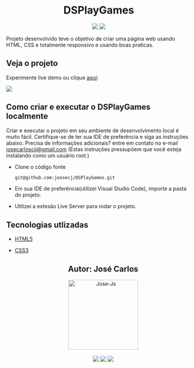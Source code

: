 <h1 align="center">DSPlayGames</h1>

<p align='center'> 
    <img src="https://img.shields.io/badge/HTML5-E34F26?style=for-the-badge&logo=html5&logoColor=white"/>
    <img src="https://img.shields.io/badge/CSS3-1572B6?style=for-the-badge&logo=css3&logoColor=white"/>  
</p>    

Projeto desenvolvido teve o objetivo de criar uma página web usando HTML, CSS e totalmente responsivo e usando boas praticas.

<h2>Veja o projeto</h2>

Experimente live demo ou clique [aqui](https://joosecj.github.io/DSPlayGames/):

![](https://i.imgur.com/luh9ciH.gif)

<h2>Como criar e executar o DSPlayGames localmente</h2>

Criar e executar o projeto em seu ambiente de desenvolvimento local é muito fácil. Certifique-se de ter sua IDE de preferência e siga as instruções abaixo. Precisa de informações adicionais? entre em contato no e-mail josecarloscjj@gmail.com 
(Estas instruções pressupõem que você esteja instalando como um usuário root.)

- Clone o código fonte
   ```bash
   git@github.com:joosecj/DSPlayGames.git
   ```

- Em sua IDE de preferência(utilizei Visual Studio Code), importe a pasta do projeto.

- Utilizei a extesão Live Server para rodar o projeto.


<h2>Tecnologias utlizadas</h2>

- [HTML5](https://developer.mozilla.org/pt-BR/docs/Web/HTML/Element)
- [CSS3](https://developer.mozilla.org/pt-BR/docs/Web/CSS)


   <div align="center">
   <h2>Autor: José Carlos</h2>
      <img align="center" alt="Jose-Js" height="190" width="190" src="https://avatars.githubusercontent.com/u/100246121?s=400&u=b15a545fb2c49f97f84e25aa0520b8b525631384&v=4"
   </div>
   </br> 
   </br>
   <div align="center">
      <a href="https://instagram.com/joosecj" target="_blank"><img src="https://img.shields.io/badge/-Instagram-%23E4405F?style=for-the-badge&logo=instagram&logoColor=white" target="_blank"></a>
      <a href = "mailto:josecarloscjj@gmail.com"><img src="https://img.shields.io/badge/-Gmail-%23333?style=for-the-badge&logo=gmail&logoColor=white" target="_blank"></a>
      <a href="https://www.linkedin.com/in/jos%C3%A9-carlos-a79736a0/" target="_blank"><img src="https://img.shields.io/badge/-LinkedIn-%230077B5?style=for-the-badge&logo=linkedin&logoColor=white" target="_blank"></a> 
   </div>
